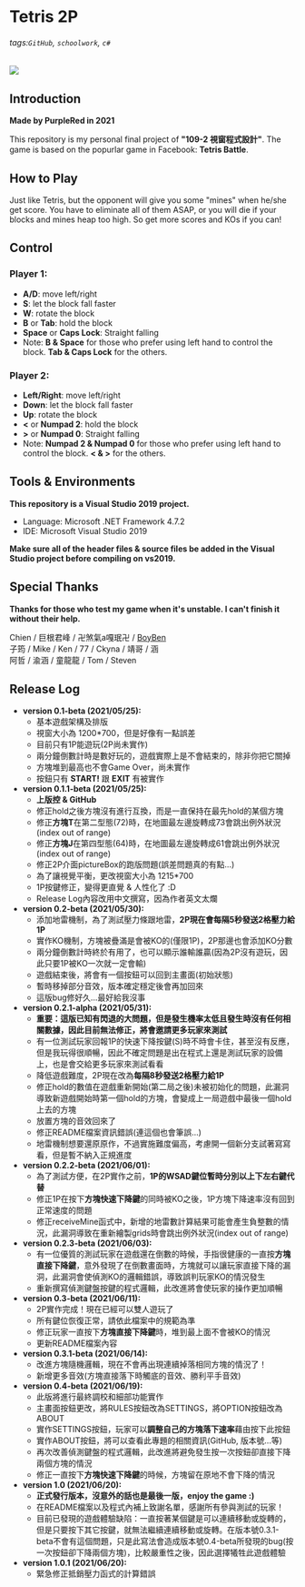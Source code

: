 Tetris 2P
===
###### tags:`GitHub`, `schoolwork`, `c#`

![](https://i.imgur.com/0rlGku3.png)

## Introduction
**Made by PurpleRed in 2021**

This repository is my personal final project of **"109-2 視窗程式設計"**. The game is based on the popurlar game in Facebook: **Tetris Battle**.


## How to Play
Just like Tetris, but the opponent will give you some "mines" when he/she get score. You have to eliminate all of them ASAP, or you will die if your blocks and mines heap too high. So get more scores and KOs if you can!


## Control
### Player 1: 
* **A/D**: move left/right
* **S**: let the block fall faster
* **W**: rotate the block
* **B** or **Tab**: hold the block
* **Space** or **Caps Lock**: Straight falling
* Note: **B & Space** for those who prefer using left hand to control the block. **Tab & Caps Lock** for the others.

### Player 2: 
* **Left/Right**: move left/right
* **Down**: let the block fall faster
* **Up**: rotate the block
* **<** or **Numpad 2**: hold the block
* **>** or **Numpad 0**: Straight falling
* Note: **Numpad 2 & Numpad 0** for those who prefer using left hand to control the block. **< & >** for the others.


## Tools & Environments
**This repository is a Visual Studio 2019 project.**
* Language: Microsoft .NET Framework 4.7.2
* IDE: Microsoft Visual Studio 2019

**Make sure all of the header files & source files be added in the Visual Studio project before compiling on vs2019.**


## Special Thanks
**Thanks for those who test my game when it's unstable. I can't finish it without their help.**

Chien / 巨根君峰 / 卍煞氣a嘎珉卍 / [BoyBen](https://github.com/boyben001)<br>
子筠 / Mike / Ken / 77 / Ckyna / 靖哥 / 涵<br>
阿哲 / 渝涵 / 童龍龍 / Tom / Steven


## Release Log
* **version 0.1-beta (2021/05/25):**
    * 基本遊戲架構及排版
    * 視窗大小為 1200*700，但是好像有一點誤差
    * 目前只有1P能遊玩(2P尚未實作)
    * 兩分鐘倒數計時是數好玩的，遊戲實際上是不會結束的，除非你把它關掉
    * 方塊堆到最高也不會Game Over，尚未實作
    * 按鈕只有 **START!** 跟 **EXIT** 有被實作
* **version 0.1.1-beta (2021/05/25):**
    * **上版控 & GitHub**
    * 修正hold之後方塊沒有進行互換，而是一直保持在最先hold的某個方塊
    * 修正**方塊T**在第二型態(72)時，在地圖最左邊旋轉成73會跳出例外狀況(index out of range)
    * 修正**方塊J**在第四型態(64)時，在地圖最左邊旋轉成61會跳出例外狀況(index out of range)
    * 修正2P介面pictureBox的跑版問題(誤差問題真的有點...)
    * 為了讓視覺平衡，更改視窗大小為 1215*700
    * 1P按鍵修正，變得更直覺 & 人性化了 :D
    * Release Log內容改用中文撰寫，因為作者英文太爛
* **version 0.2-beta (2021/05/30):**
    * 添加地雷機制，為了測試壓力條跟地雷，**2P現在會每隔5秒發送2格壓力給1P**
    * 實作KO機制，方塊被疊滿是會被KO的(僅限1P)，2P那邊也會添加KO分數
    * 兩分鐘倒數計時終於有用了，也可以顯示誰輸誰贏(因為2P沒有遊玩，因此只要1P被KO一次就一定會輸)
    * 遊戲結束後，將會有一個按鈕可以回到主畫面(初始狀態)
    * 暫時移掉部分音效，版本確定穩定後會再加回來
    * 這版bug修好久...最好給我沒事
* **version 0.2.1-alpha (2021/05/31):**
    * **重要：這版已知有閃退的大問題，但是發生機率太低且發生時沒有任何相關數據，因此目前無法修正，將會邀請更多玩家來測試**
    * 有一位測試玩家回報1P的快速下降按鍵(S)時不時會卡住，甚至沒有反應，但是我玩得很順暢，因此不確定問題是出在程式上還是測試玩家的設備上，也是會交給更多玩家來測試看看
    * 降低遊戲難度，2P現在改為**每隔8秒發送2格壓力給1P**
    * 修正hold的數值在遊戲重新開始(第二局之後)未被初始化的問題，此漏洞導致新遊戲開始時第一個hold的方塊，會變成上一局遊戲中最後一個hold上去的方塊
    * 放置方塊的音效回來了
    * 修正README檔案資訊錯誤(連這個也會筆誤...)
    * 地雷機制想要還原原作，不過實施難度偏高，考慮開一個新分支試著寫寫看，但是暫不納入正規進度
* **version 0.2.2-beta (2021/06/01):**
    * 為了測試方便，在2P實作之前，**1P的WSAD鍵位暫時分別以上下左右鍵代替**
    * 修正1P在按下**方塊快速下降鍵**的同時被KO之後，1P方塊下降速率沒有回到正常速度的問題
    * 修正receiveMine函式中，新增的地雷數計算結果可能會產生負整數的情況，此漏洞導致在重新繪製grids時會跳出例外狀況(index out of range)
* **version 0.2.3-beta (2021/06/03):**
    * 有一位優質的測試玩家在遊戲還在倒數的時候，手指很健康的一直按**方塊直接下降鍵**，意外發現了在倒數畫面時，方塊就可以讓玩家直接下降的漏洞，此漏洞會使偵測KO的邏輯錯誤，導致誤判玩家KO的情況發生
    * 重新撰寫偵測鍵盤按鍵的程式邏輯，此改進將會使玩家的操作更加順暢
* **version 0.3-beta (2021/06/11):**
    * 2P實作完成！現在已經可以雙人遊玩了
    * 所有鍵位恢復正常，請依此檔案中的規範為準
    * 修正玩家一直按下**方塊直接下降鍵**時，堆到最上面不會被KO的情況
    * 更新README檔案內容
* **version 0.3.1-beta (2021/06/14):**
    * 改進方塊隨機邏輯，現在不會再出現連續掉落相同方塊的情況了！
    * 新增更多音效(方塊直接落下時觸底的音效、勝利平手音效)
* **version 0.4-beta (2021/06/19):**
    * 此版將進行最終調校和細部功能實作
    * 主畫面按鈕更改，將RULES按鈕改為SETTINGS，將OPTION按鈕改為ABOUT
    * 實作SETTINGS按鈕，玩家可以**調整自己的方塊落下速率**藉由按下此按鈕
    * 實作ABOUT按鈕，將可以查看此專題的相關資訊(GitHub, 版本號...等)
    * 再次改善偵測鍵盤的程式邏輯，此改進將避免發生按一次按鈕卻直接下降兩個方塊的情況
    * 修正一直按下**方塊快速下降鍵**的時候，方塊留在原地不會下降的情況
* **version 1.0 (2021/06/20):**
    * **正式發行版本，沒意外的話也是最後一版，enjoy the game :)**
    * 在README檔案以及程式內補上致謝名單，感謝所有參與測試的玩家！
    * 目前已發現的遊戲體驗缺陷：一直按著某個鍵是可以連續移動或旋轉的，但是只要按下其它按鍵，就無法繼續連續移動或旋轉。在版本號0.3.1-beta不會有這個問題，只是此寫法會造成版本號0.4-beta所發現的bug(按一次按鈕卻下降兩個方塊)，比較嚴重性之後，因此選擇犧牲此遊戲體驗
* **version 1.0.1 (2021/06/20):**
    * 緊急修正抵銷壓力函式的計算錯誤